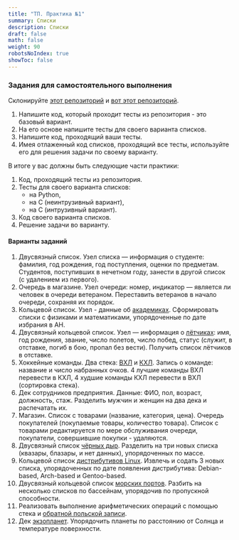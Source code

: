 ```yaml
---
title: "ТП. Практика №1"
summary: Списки
description: Списки
draft: false
math: false
weight: 90
robotsNoIndex: true
showToc: false
---
```

### Задания для самостоятельного выполнения

Склонируйте [этот репозиторий](https://github.com/still-coding/lists) и [вот этот репозиторий](https://github.com/Ol333/lists_intr).

1. Напишите код, который проходит тесты из репозитория - это базовый вариант.
2. На его основе напишите тесты для своего варианта списков.
3. Напишите код, проходящий ваши тесты.
4. Имея отлаженный код списков, проходящий все тесты, используйте его для решения задачи по своему варианту.

В итоге у вас должны быть следующие части практики:
1. Код, проходящий тесты из репозитория.
2. Тесты для своего варианта списков:
    * на Python,
    * на С (неинтрузивный вариант),
    * на С (интрузивный вариант).
3. Код своего варианта списков.
4. Решение задачи во варианту.



#### Варианты заданий

1. Двусвязный список. Узел списка — информация о студенте: фамилия, год рождения, год поступления, оценки по предметам. Студентов, поступивших в нечетном году, занести в другой список (с удалением из первого).
2. Очередь в магазине. Узел очереди: номер, индикатор — является ли человек в очереди ветераном. Переставить ветеранов в начало очереди, сохраняя их порядок.
3. Кольцевой список. Узел - данные об [академиках](https://ru.wikipedia.org/wiki/%D0%9A%D0%B0%D1%82%D0%B5%D0%B3%D0%BE%D1%80%D0%B8%D1%8F:%D0%94%D0%B5%D0%B9%D1%81%D1%82%D0%B2%D0%B8%D1%82%D0%B5%D0%BB%D1%8C%D0%BD%D1%8B%D0%B5_%D1%87%D0%BB%D0%B5%D0%BD%D1%8B_%D0%90%D0%9D_%D0%A1%D0%A1%D0%A1%D0%A0). Сформировать списки с физиками и математиками, упорядоченные по дате избрания в АН.
4. Двусвязный кольцевой список. Узел — информация о [лётчиках](https://ru.wikipedia.org/wiki/%D0%9A%D0%B0%D1%82%D0%B5%D0%B3%D0%BE%D1%80%D0%B8%D1%8F:%D0%9B%D1%91%D1%82%D1%87%D0%B8%D0%BA%D0%B8_%D0%92%D0%B5%D0%BB%D0%B8%D0%BA%D0%BE%D0%B9_%D0%9E%D1%82%D0%B5%D1%87%D0%B5%D1%81%D1%82%D0%B2%D0%B5%D0%BD%D0%BD%D0%BE%D0%B9_%D0%B2%D0%BE%D0%B9%D0%BD%D1%8B): имя, год рождения, звание, число  полетов, число побед, статус (служит, в отставке, погиб в бою, пропал без вести). Получить список лётчиков в отставке.
5. Хоккейные команды. Два стека: [ВХЛ](https://ru.wikipedia.org/wiki/%D0%92%D1%81%D0%B5%D1%80%D0%BE%D1%81%D1%81%D0%B8%D0%B9%D1%81%D0%BA%D0%B0%D1%8F_%D1%85%D0%BE%D0%BA%D0%BA%D0%B5%D0%B9%D0%BD%D0%B0%D1%8F_%D0%BB%D0%B8%D0%B3%D0%B0) и [КХЛ](https://ru.wikipedia.org/wiki/%D0%9A%D0%BE%D0%BD%D1%82%D0%B8%D0%BD%D0%B5%D0%BD%D1%82%D0%B0%D0%BB%D1%8C%D0%BD%D0%B0%D1%8F_%D1%85%D0%BE%D0%BA%D0%BA%D0%B5%D0%B9%D0%BD%D0%B0%D1%8F_%D0%BB%D0%B8%D0%B3%D0%B0). Запись о команде: название и число набранных очков. 4 лучшие команды ВХЛ перевести в КХЛ, 4 худшие команды КХЛ перевести в ВХЛ (сортировка стека).
6. Дек сотрудников предприятия. Данные: ФИО, пол, возраст, должность, стаж. Разделить мужчин и женщин на два дека и распечатать их.
7. Магазин. Список с товарами (название, категория, цена). Очередь покупателей (покупаемые товары, количество товара). Список с товарами редактируется по мере обслуживания очереди, покупатели, совершившие покупки - удаляются.
8. Двусвязный список [чёрных дыр](https://ru.wikipedia.org/wiki/%D0%A1%D0%BF%D0%B8%D1%81%D0%BE%D0%BA_%D0%BD%D0%B0%D0%B8%D0%B1%D0%BE%D0%BB%D0%B5%D0%B5_%D0%BC%D0%B0%D1%81%D1%81%D0%B8%D0%B2%D0%BD%D1%8B%D1%85_%D1%87%D1%91%D1%80%D0%BD%D1%8B%D1%85_%D0%B4%D1%8B%D1%80). Разделить на три новых списка (квазары, блазары, и нет данных), упорядоченных по массе.
9. Кольцевой список [дистрибутивов Linux](https://en.wikipedia.org/wiki/List_of_Linux_distributions). Извлечь и содать 3 новых списка, упорядоченных по дате появления дистрибутива: Debian-based, Arch-based и Gentoo-based.
10. Двусвязный кольцевой список [морских портов](https://ru.wikipedia.org/wiki/%D0%A1%D0%BF%D0%B8%D1%81%D0%BE%D0%BA_%D0%BC%D0%BE%D1%80%D1%81%D0%BA%D0%B8%D1%85_%D0%BF%D0%BE%D1%80%D1%82%D0%BE%D0%B2_%D0%A0%D0%BE%D1%81%D1%81%D0%B8%D0%B8). Разбить на несколько списков по бассейнам, упорядочив по пропускной способности.
11. Реализовать выполнение арифметических операций с помощью стека и [обратной польской записи](https://ru.wikipedia.org/wiki/%D0%9E%D0%B1%D1%80%D0%B0%D1%82%D0%BD%D0%B0%D1%8F_%D0%BF%D0%BE%D0%BB%D1%8C%D1%81%D0%BA%D0%B0%D1%8F_%D0%B7%D0%B0%D0%BF%D0%B8%D1%81%D1%8C).
12. Дек [экзопланет](https://ru.wikipedia.org/wiki/%D0%A1%D0%BF%D0%B8%D1%81%D0%BE%D0%BA_%D1%8D%D0%BA%D0%B7%D0%BE%D0%BF%D0%BB%D0%B0%D0%BD%D0%B5%D1%82_%D0%B2_%D0%BE%D0%B1%D0%B8%D1%82%D0%B0%D0%B5%D0%BC%D0%BE%D0%B9_%D0%B7%D0%BE%D0%BD%D0%B5). Упорядочить планеты по расстоянию от Солнца и температуре поверхности.
